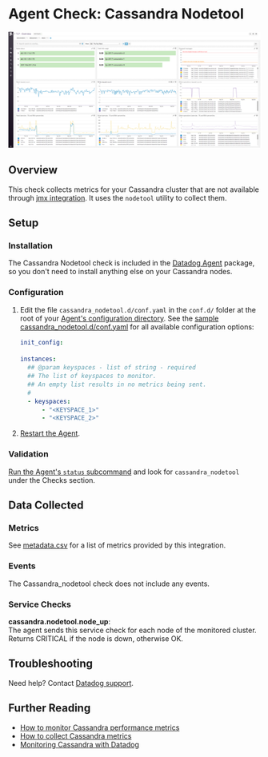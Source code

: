 # Agent Check: Cassandra Nodetool

![Cassandra default dashboard][111]

## Overview

This check collects metrics for your Cassandra cluster that are not available through [jmx integration][112]. It uses the `nodetool` utility to collect them.

## Setup

### Installation

The Cassandra Nodetool check is included in the [Datadog Agent][113] package, so you don't need to install anything else on your Cassandra nodes.

### Configuration

1. Edit the file `cassandra_nodetool.d/conf.yaml` in the `conf.d/` folder at the root of your [Agent's configuration directory][114]. See the [sample cassandra_nodetool.d/conf.yaml][115] for all available configuration options:

   ```yaml
   init_config:

   instances:
     ## @param keyspaces - list of string - required
     ## The list of keyspaces to monitor.
     ## An empty list results in no metrics being sent.
     #
     - keyspaces:
         - "<KEYSPACE_1>"
         - "<KEYSPACE_2>"
   ```

2. [Restart the Agent][116].

### Validation

[Run the Agent's `status` subcommand][117] and look for `cassandra_nodetool` under the Checks section.

## Data Collected

### Metrics

See [metadata.csv][118] for a list of metrics provided by this integration.

### Events

The Cassandra_nodetool check does not include any events.

### Service Checks

**cassandra.nodetool.node_up**:<br>
The agent sends this service check for each node of the monitored cluster. Returns CRITICAL if the node is down, otherwise OK.

## Troubleshooting

Need help? Contact [Datadog support][119].

## Further Reading

- [How to monitor Cassandra performance metrics][1110]
- [How to collect Cassandra metrics][1111]
- [Monitoring Cassandra with Datadog][1112]

[111]: https://raw.githubusercontent.com/DataDog/integrations-core/master/cassandra_nodetool/images/cassandra_dashboard.png
[112]: https://github.com/DataDog/integrations-core/tree/master/cassandra
[113]: https://app.datadoghq.com/account/settings#agent
[114]: https://docs.datadoghq.com/agent/guide/agent-configuration-files/#agent-configuration-directory
[115]: https://github.com/DataDog/integrations-core/blob/master/cassandra_nodetool/datadog_checks/cassandra_nodetool/data/conf.yaml.example
[116]: https://docs.datadoghq.com/agent/guide/agent-commands/#start-stop-and-restart-the-agent
[117]: https://docs.datadoghq.com/agent/guide/agent-commands/#agent-status-and-information
[118]: https://github.com/DataDog/integrations-core/blob/master/cassandra_nodetool/metadata.csv
[119]: https://docs.datadoghq.com/help/
[1110]: https://www.datadoghq.com/blog/how-to-monitor-cassandra-performance-metrics
[1111]: https://www.datadoghq.com/blog/how-to-collect-cassandra-metrics
[1112]: https://www.datadoghq.com/blog/monitoring-cassandra-with-datadog
